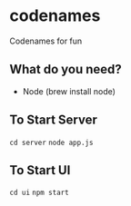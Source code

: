 # codenames
Codenames for fun

## What do you need?
- Node (brew install node)

## To Start Server
`cd server`
`node app.js`

## To Start UI
`cd ui`
`npm start`